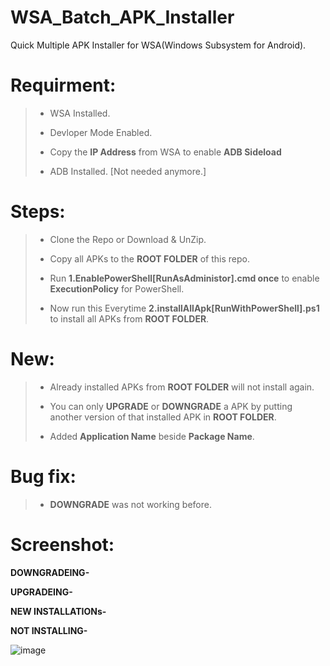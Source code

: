 # WSA_Batch_APK_Installer
Quick Multiple APK Installer for WSA(Windows Subsystem for Android).

# Requirment:
> * WSA Installed.
> 
> * Devloper Mode Enabled.
> 
> * Copy the **IP Address** from WSA to enable **ADB Sideload**
> 
> * ADB Installed. [Not needed anymore.]

# Steps:

> * Clone the Repo or Download & UnZip.
> 
> * Copy all APKs to the **ROOT FOLDER** of this repo. 
> 
> * Run **1.EnablePowerShell[RunAsAdministor].cmd once** to enable **ExecutionPolicy** for PowerShell.
> 
> * Now run this Everytime **2.installAllApk[RunWithPowerShell].ps1** to install all APKs from **ROOT FOLDER**.

# New:

> * Already installed APKs from **ROOT FOLDER** will not install again.
> 
> * You can only **UPGRADE** or **DOWNGRADE** a APK by putting another version of that installed APK in **ROOT FOLDER**.
>
> * Added **Application Name** beside **Package Name**.

# Bug fix:

> * **DOWNGRADE** was not working before. 

# Screenshot:
**DOWNGRADEING-**

**UPGRADEING-**

**NEW INSTALLATIONs-**

**NOT INSTALLING-**

![image](https://user-images.githubusercontent.com/48239104/139120038-7f50f24c-eb18-48e7-880a-312e86ee7276.png)
